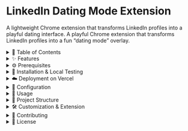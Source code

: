 # LinkedIn Dating Mode Extension
A lightweight Chrome extension that transforms LinkedIn profiles into a playful dating interface.
A playful Chrome extension that transforms LinkedIn profiles into a fun “dating mode” overlay.

<details>
  <summary>📑 Table of Contents</summary>

  1. [Features](#features)  
  2. [Prerequisites](#prerequisites)  
  3. [Installation & Local Testing](#installation--local-testing)  
  4. [Deployment on Vercel](#deployment-on-vercel)  
  5. [Configuration](#configuration)  
  6. [Usage](#usage)  
  7. [Project Structure](#project-structure)  
  8. [Customization & Extension](#customization--extension)  
  9. [Contributing](#contributing)  
  10. [License](#license)
</details>

<details>
  <summary>✨ Features</summary>

  - **Dating Overlay**: Injects a styled card on profile pages with name, prompt, and “Send Crush” button.  
  - **Toggle Control**: Enable/disable via popup checkbox.  
  - **SPA Compatibility**: Works with LinkedIn’s dynamic navigation.  
  - **Lightweight**: Pure JavaScript + CSS, no frameworks.  
  - **Customizable**: Easily tweak text, styles, and behavior.
</details>

<details>
  <summary>⚙️ Prerequisites</summary>

  - **Chrome Browser** (v88+)  
  - **Node.js & npm** (for CLI tools)  
  - **Git** (version control)  
  - **Vercel CLI** (for deployment)
</details>

<details>
  <summary>🚀 Installation & Local Testing</summary>

  1. **Clone the repo**  
     ```bash
     git clone https://github.com/<your-username>/linkedin-dating-extension.git
     cd linkedin-dating-extension
     ```
  2. **Add icons** in `icons/` (icon16.png, icon48.png, icon128.png).  
  3. **Load in Chrome**  
     - Go to `chrome://extensions/`  
     - Enable **Developer mode**  
     - Click **Load unpacked** → select project folder  
  4. **Enable Dating Mode** via the extension’s popup checkbox.  
  5. **Test** on any LinkedIn profile: overlay appears; click **Send Crush**.
</details>

<details>
  <summary>☁️ Deployment on Vercel</summary>

  1. **Prepare ZIP**  
     ```bash
     zip -r linkedin-dating-extension.zip *
     mkdir public
     mv linkedin-dating-extension.zip public/
     ```
  2. **Add Landing Page** (`index.html` at root):
     ```html
     <!DOCTYPE html>
     <html lang="en">
     <head>
       <meta charset="UTF-8"/>
       <meta name="viewport" content="width=device-width,initial-scale=1.0"/>
       <title>LinkedIn Dating Mode</title>
       <style>
         body { font-family: Arial, sans-serif; max-width:600px; margin:40px auto; text-align:center; }
         a.button { padding:12px 24px; background:#ff3377; color:#fff; border-radius:8px; text-decoration:none; }
       </style>
     </head>
     <body>
       <h1>LinkedIn Dating Mode</h1>
       <p>Turn LinkedIn into a playful dating site!</p>
       <a class="button" href="/linkedin-dating-extension.zip" download>Download ZIP</a>
       <h2>Install</h2>
       <ol style="text-align:left;">
         <li>Extract ZIP.</li>
         <li>Open <code>chrome://extensions/</code>.</li>
         <li>Enable Developer mode.</li>
         <li>Load unpacked → selected folder.</li>
       </ol>
     </body>
     </html>
     ```
  3. **Deploy**  
     ```bash
     npm install -g vercel
     vercel login
     vercel --prod
     ```
     - Preset: **Other**  
     - Output directory: `public`  
  4. **Share** your live URL (e.g. `https://<your-project>.vercel.app`), with ZIP at `/linkedin-dating-extension.zip`.
</details>

<details>
  <summary>🔧 Configuration</summary>

  - **chrome.storage.sync** key:  
    - `datingMode` (boolean) — toggle overlay  
  - **content.js**: adjust text, selectors, button behavior  
  - **styles.css**: customize colors, fonts, positioning
</details>

<details>
  <summary>🎯 Usage</summary>

  1. Click the extension icon → toggle **Dating Mode**.  
  2. Visit any LinkedIn profile to see and interact with the overlay.  
  3. Use for demos, pranks, or team-building fun!
</details>

<details>
  <summary>📁 Project Structure</summary>

  ```bash
  linkedin-dating-extension/
  ├── icons/
  │   ├── icon16.png
  │   ├── icon48.png
  │   └── icon128.png
  ├── content.js
  ├── manifest.json
  ├── popup.html
  ├── popup.js
  ├── styles.css
  ├── index.html           
  ├── README.md
  └── public/
      └── linkedin-dating-extension.zip
```

</details> <details> <summary>🛠️ Customization & Extension</summary>
UI Enhancements: animations, custom graphics

Backend Hooks: log “crush” events or send notifications

Cross-browser: adapt manifest.json for Firefox/Edge

</details> <details> <summary>🤝 Contributing</summary>
Fork & clone.

Create a branch: git checkout -b feature/name.

Commit & push.

Open a Pull Request.

</details> <details> <summary>📜 License</summary>
MIT © Vivek

</details>
